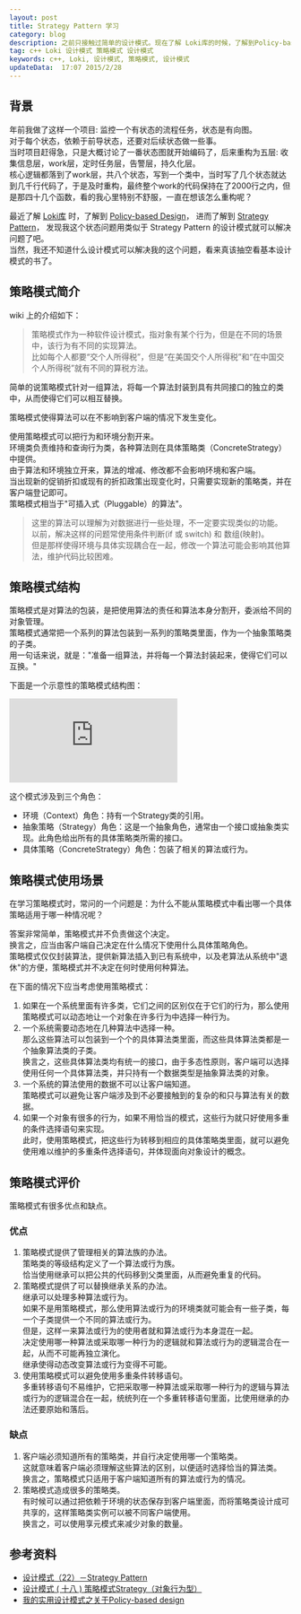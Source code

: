 ```yaml
---  
layout: post  
title: Strategy Pattern 学习
category: blog  
description: 之前只接触过简单的设计模式。现在了解 Loki库的时候，了解到Policy-based Design，发现类似的设计模式可以应用到我最近的一个项目中，于是学习一下。
tag: c++ Loki 设计模式 策略模式 设计模式
keywords: c++, Loki, 设计模式, 策略模式, 设计模式
updateData:  17:07 2015/2/28
---  
```


##  背景  

年前我做了这样一个项目: 监控一个有状态的流程任务，状态是有向图。  
对于每个状态，依赖于前导状态，还要对后续状态做一些事。  
当时项目赶得急，只是大概讨论了一番状态图就开始编码了，后来重构为五层: 收集信息层，work层，定时任务层，告警层，持久化层。  
核心逻辑都落到了work层，共八个状态，写到一个类中，当时写了几个状态就达到几千行代码了，于是及时重构，最终整个work的代码保持在了2000行之内，但是那四十几个函数，看的我心里特别不舒服，一直在想该怎么重构呢？

最近了解 [Loki库][loki-HomePage] 时，了解到 [Policy-based Design][wiki-Policy-based-design]， 进而了解到 [Strategy Pattern][wiki-Strategy-pattern]， 发现我这个状态问题用类似于 Strategy Pattern 的设计模式就可以解决问题了吧。  
当然，我还不知道什么设计模式可以解决我的这个问题，看来真该抽空看基本设计模式的书了。  


## 策略模式简介

wiki 上的介绍如下：

>  
> 策略模式作为一种软件设计模式，指对象有某个行为，但是在不同的场景中，该行为有不同的实现算法。  
> 比如每个人都要“交个人所得税”，但是“在美国交个人所得税”和“在中国交个人所得税”就有不同的算税方法。  
>  
  
  
简单的说策略模式针对一组算法，将每一个算法封装到具有共同接口的独立的类中，从而使得它们可以相互替换。   


策略模式使得算法可以在不影响到客户端的情况下发生变化。  


使用策略模式可以把行为和环境分割开来。  
环境类负责维持和查询行为类，各种算法则在具体策略类（ConcreteStrategy）中提供。  
由于算法和环境独立开来，算法的增减、修改都不会影响环境和客户端。  
当出现新的促销折扣或现有的折扣政策出现变化时，只需要实现新的策略类，并在客户端登记即可。  
策略模式相当于"可插入式（Pluggable）的算法"。  


> 这里的算法可以理解为对数据进行一些处理，不一定要实现类似的功能。  
> 以前，解决这样的问题常使用条件判断(if 或 switch) 和 数组(映射)。  
> 但是那样使得环境与具体实现耦合在一起，修改一个算法可能会影响其他算法，维护代码比较困难。  



## 策略模式结构

策略模式是对算法的包装，是把使用算法的责任和算法本身分割开，委派给不同的对象管理。  
策略模式通常把一个系列的算法包装到一系列的策略类里面，作为一个抽象策略类的子类。  
用一句话来说，就是："准备一组算法，并将每一个算法封装起来，使得它们可以互换。"  

下面是一个示意性的策略模式结构图：

![策略模式结构图][wiki-Strategy-pattern-img]

这个模式涉及到三个角色：  

* 环境（Context）角色：持有一个Strategy类的引用。  
* 抽象策略（Strategy）角色：这是一个抽象角色，通常由一个接口或抽象类实现。此角色给出所有的具体策略类所需的接口。  
* 具体策略（ConcreteStrategy）角色：包装了相关的算法或行为。  


## 策略模式使用场景


在学习策略模式时，常问的一个问题是：为什么不能从策略模式中看出哪一个具体策略适用于哪一种情况呢？  

答案非常简单，策略模式并不负责做这个决定。  
换言之，应当由客户端自己决定在什么情况下使用什么具体策略角色。  
策略模式仅仅封装算法，提供新算法插入到已有系统中，以及老算法从系统中"退休"的方便，策略模式并不决定在何时使用何种算法。  


在下面的情况下应当考虑使用策略模式：  

1. 如果在一个系统里面有许多类，它们之间的区别仅在于它们的行为，那么使用策略模式可以动态地让一个对象在许多行为中选择一种行为。  
2. 一个系统需要动态地在几种算法中选择一种。  
    那么这些算法可以包装到一个个的具体算法类里面，而这些具体算法类都是一个抽象算法类的子类。  
    换言之，这些具体算法类均有统一的接口，由于多态性原则，客户端可以选择使用任何一个具体算法类，并只持有一个数据类型是抽象算法类的对象。  
3. 一个系统的算法使用的数据不可以让客户端知道。  
    策略模式可以避免让客户端涉及到不必要接触到的复杂的和只与算法有关的数据。  
4. 如果一个对象有很多的行为，如果不用恰当的模式，这些行为就只好使用多重的条件选择语句来实现。  
    此时，使用策略模式，把这些行为转移到相应的具体策略类里面，就可以避免使用难以维护的多重条件选择语句，并体现面向对象设计的概念。  


## 策略模式评价

策略模式有很多优点和缺点。  

### 优点

1. 策略模式提供了管理相关的算法族的办法。  
    策略类的等级结构定义了一个算法或行为族。  
        恰当使用继承可以把公共的代码移到父类里面，从而避免重复的代码。
2. 策略模式提供了可以替换继承关系的办法。  
    继承可以处理多种算法或行为。  
    如果不是用策略模式，那么使用算法或行为的环境类就可能会有一些子类，每一个子类提供一个不同的算法或行为。  
    但是，这样一来算法或行为的使用者就和算法或行为本身混在一起。  
    决定使用哪一种算法或采取哪一种行为的逻辑就和算法或行为的逻辑混合在一起，从而不可能再独立演化。  
    继承使得动态改变算法或行为变得不可能。  
3. 使用策略模式可以避免使用多重条件转移语句。  
    多重转移语句不易维护，它把采取哪一种算法或采取哪一种行为的逻辑与算法或行为的逻辑混合在一起，统统列在一个多重转移语句里面，比使用继承的办法还要原始和落后。


### 缺点

1. 客户端必须知道所有的策略类，并自行决定使用哪一个策略类。  
    这就意味着客户端必须理解这些算法的区别，以便适时选择恰当的算法类。  
    换言之，策略模式只适用于客户端知道所有的算法或行为的情况。  
2. 策略模式造成很多的策略类。  
    有时候可以通过把依赖于环境的状态保存到客户端里面，而将策略类设计成可共享的，这样策略类实例可以被不同客户端使用。  
    换言之，可以使用享元模式来减少对象的数量。  

## 参考资料


* [设计模式（22）－Strategy Pattern][cnblogs-zhenyulu-82017]
* [设计模式 ( 十八 ) 策略模式Strategy（对象行为型）][csdn-hguisu-7558249]
* [我的实用设计模式之关于Policy-based design][cnblogs-procoder-1420362]


[loki-HomePage]: http://loki-lib.sourceforge.net/index.php?n=Main.HomePage
[wiki-Policy-based-design]: http://en.wikipedia.org/wiki/Policy-based_design
[wiki-Strategy-pattern]: http://en.wikipedia.org/wiki/Strategy_pattern
[wiki-Strategy-pattern-img]: http://tiankonguse.com/lab/cloudLink/baidupan.php?url=/1915453531/4290972155.png
[cnblogs-zhenyulu-82017]: http://www.cnblogs.com/zhenyulu/articles/82017.html
[csdn-hguisu-7558249]: http://blog.csdn.net/hguisu/article/details/7558249
[cnblogs-procoder-1420362]: http://www.cnblogs.com/procoder/archive/2009/03/24/1420362.html